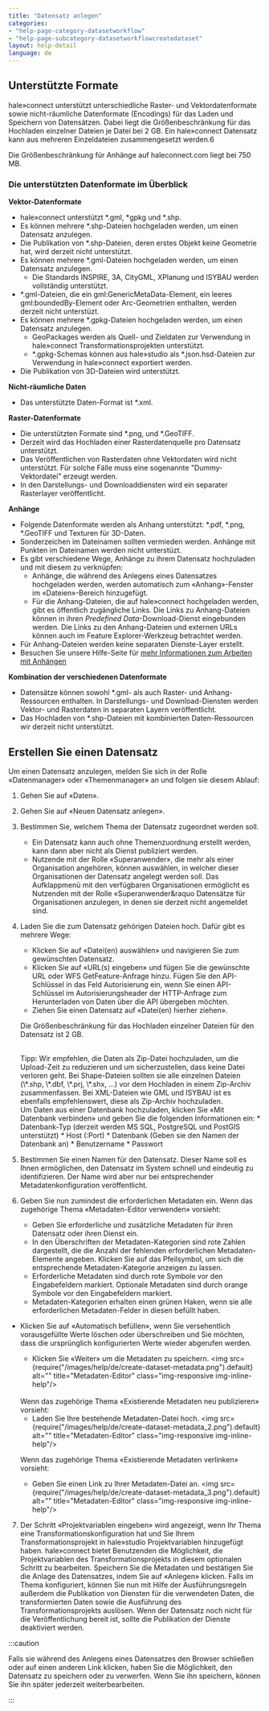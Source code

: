```yaml
---
title: "Datensatz anlegen"
categories:
- "help-page-category-datasetworkflow"
- "help-page-subcategory-datasetworkflowcreatedataset"
layout: help-detail
language: de
---
```


## Unterstützte Formate ##

hale»connect unterstützt unterschiedliche Raster- und Vektordatenformate sowie nicht-räumliche Datenformate (Encodings) für das Laden und Speichern von Datensätzen. 
Dabei liegt die Größenbeschränkung für das Hochladen einzelner Dateien je Datei bei 2 GB. 
Ein hale»connect Datensatz kann aus mehreren Einzeldateien zusammengesetzt werden.6

Die Größenbeschränkung für Anhänge auf haleconnect.com liegt bei 750 MB. 

### Die unterstützten Datenformate im Überblick ###

**Vektor-Datenformate**
  * hale»connect unterstützt \*.gml, \*gpkg und \*.shp.
  * Es können mehrere \*.shp-Dateien hochgeladen werden, um einen Datensatz anzulegen.
  * Die Publikation von \*.shp-Dateien, deren erstes Objekt keine Geometrie hat, wird derzeit nicht unterstützt.
  * Es können mehrere \*.gml-Dateien hochgeladen werden, um einen Datensatz anzulegen.
    * Die Standards INSPIRE, 3A, CityGML, XPlanung und ISYBAU werden vollständig unterstützt.
  * \*.gml-Dateien, die ein gml:GenericMetaData-Element, ein leeres gml:boundedBy-Element oder Arc-Geometrien enthalten, werden derzeit nicht unterstüzt.
  * Es können mehrere \*.gpkg-Dateien hochgeladen werden, um einen Datensatz anzulegen.
      * GeoPackages werden als Quell- und Zieldaten zur Verwendung in hale»connect Transformationsprojekten unterstützt.
      * \*.gpkg-Schemas können aus hale»studio als \*.json.hsd-Dateien zur Verwendung in hale»connect exportiert werden.
  * Die Publikation von 3D-Dateien wird unterstützt.

**Nicht-räumliche Daten**
  * Das unterstützte Daten-Format ist \*.xml.

**Raster-Datenformate**
  * Die unterstützten Formate sind \*.png, und \*.GeoTIFF.
  * Derzeit wird das Hochladen einer Rasterdatenquelle pro Datensatz unterstützt.
  * Das Veröffentlichen von Rasterdaten ohne Vektordaten wird nicht unterstützt. Für solche Fälle muss eine sogenannte "Dummy-Vektordatei" erzeugt werden.
  * In den Darstellungs- und Downloaddiensten wird ein separater Rasterlayer veröffentlicht.

**Anhänge**
  * Folgende Datenformate werden als Anhang unterstützt: \*.pdf, \*.png, \*.GeoTIFF und Texturen für 3D-Daten.
  * Sonderzeichen im Dateinamen sollten vermieden werden. Anhänge mit Punkten im Dateinamen werden nicht unterstüzt.
  * Es gibt verschiedene Wege, Anhänge zu ihrem Datensatz hochzuladen und mit diesem zu verknüpfen:
    * Anhänge, die während des Anlegens eines Datensatzes hochgeladen werden, werden automatisch zum &laquo;Anhang&raquo;-Fenster im &laquo;Dateien&raquo;-Bereich hinzugefügt.
    * Für die Anhang-Dateien, die auf hale»connect hochgeladen werden, gibt es öffentlich zugängliche Links. Die Links zu Anhang-Dateien können in ihren *Predefined Data*-Download-Dienst eingebunden werden. Die Links zu den Anhang-Dateien und externen URLs können auch im Feature Explorer-Werkzeug betrachtet werden.
  * Für Anhang-Dateien werden keine separaten Dienste-Layer erstellt.
  * Besuchen Sie unsere Hilfe-Seite für [mehr Informationen zum Arbeiten mit Anhängen](https://www.wetransform.to/help/de/help-page-category-reference/help-page-subcategory-reference-data/2018/03/10/reference-data-files/)

**Kombination der verschiedenen Datenformate**
  * Datensätze können sowohl \*.gml- als auch Raster- und Anhang-Ressourcen enthalten. In Darstellungs- und Download-Diensten werden Vektor- und Rasterdaten in separaten Layern veröffentlicht.
  * Das Hochladen von \*.shp-Dateien mit kombinierten Daten-Ressourcen wir derzeit nicht unterstützt.

## Erstellen Sie einen Datensatz ##

Um einen Datensatz anzulegen, melden Sie sich in der Rolle &laquo;Datenmanager&raquo; oder &laquo;Themenmanager&raquo; an und folgen sie diesem Ablauf:

1. Gehen Sie auf &laquo;Daten&raquo;.
2. Gehen Sie auf &laquo;Neuen Datensatz anlegen&raquo;.
3. Bestimmen Sie, welchem Thema der Datensatz zugeordnet werden soll.
    * Ein Datensatz kann auch ohne Themenzuordnung erstellt werden, kann dann aber nicht als Dienst publiziert werden.
    * Nutzende mit der Rolle &laquo;Superanwender&raquo;, die mehr als einer Organisation angehören, können auswählen, in welcher dieser Organisationen der Datensatz angelegt werden soll. Das Aufklappmenü mit den verfügbaren Organisationen ermöglicht es Nutzenden mit der Rolle &laquo;Superanwender&raquo Datensätze für Organisationen anzulegen, in denen sie derzeit nicht angemeldet sind.
4.	Laden Sie die zum Datensatz gehörigen Dateien hoch. Dafür gibt es mehrere Wege:
    * Klicken Sie auf &laquo;Datei(en) auswählen&raquo; und navigieren Sie zum gewünschten Datensatz.
    * Klicken Sie auf &laquo;URL(s) eingeben&raquo; und fügen Sie die gewünschte URL oder WFS GetFeature-Anfrage hinzu. Fügen Sie den API-Schlüssel in das Feld Autorisierung ein, wenn Sie einen API-Schlüssel im Autorisierungsheader der HTTP-Anfrage zum Herunterladen von Daten über die API übergeben möchten.
    * Ziehen Sie einen Datensatz auf &laquo;Datei(en) hierher ziehen&raquo;.
    
    Die Größenbeschränkung für das Hochladen einzelner Dateien für den Datensatz ist 2 GB.

    <br/>
    Tipp: Wir empfehlen, die Daten als Zip-Datei hochzuladen, um die Upload-Zeit zu reduzieren und um sicherzustellen, dass keine Datei verloren geht. Bei Shape-Dateien sollten sie alle einzelnen Dateien (\*.shp, \*.dbf, \*.prj, \*.shx, …) vor dem Hochladen in einem Zip-Archiv zusammenfassen. Bei XML-Dateien wie GML und ISYBAU ist es ebenfalls empfehlenswert, diese als Zip-Archiv hochzuladen.

	<br/>
	Um Daten aus einer Datenbank hochzuladen, klicken Sie &laquo;Mit Datenbank verbinden&raquo; und geben Sie die folgenden Informationen ein:
    * Datenbank-Typ (derzeit werden MS SQL, PostgreSQL und PostGIS unterstützt)
    * Host (:Port)
    * Datenbank (Geben sie den Namen der Datenbank an)
    * Benutzername
    * Passwort
    <br/>
    <img src={require("/images/help/de/upload_from_database.png").default} alt="" title="Daten aus einer Datenbank hochladen" class="img-responsive img-inline-help"/>


5.	Bestimmen Sie einen Namen für den Datensatz. Dieser Name soll es Ihnen ermöglichen, den Datensatz im System schnell und eindeutig zu identifizieren. Der Name wird aber nur bei entsprechender Metadatenkonfiguration veröffentlicht.
6.	Geben Sie nun zumindest die erforderlichen Metadaten ein.
	Wenn das zugehörige Thema &laquo;Metadaten-Editor verwenden&raquo; vorsieht:
	* Geben Sie erforderliche und zusätzliche Metadaten für ihren Datensatz oder ihren Dienst ein.
	* In den Überschriften der Metadaten-Kategorien sind rote Zahlen dargestellt, die die Anzahl der fehlenden erforderlichen Metadaten-Elemente angeben. Klicken Sie auf das Pfeilsymbol, um sich die entsprechende Metadaten-Kategorie anzeigen zu lassen.
	* Erforderliche Metadaten sind durch rote Symbole vor den Eingabefeldern markiert. Optionale Metadaten sind durch orange Symbole vor den Eingabefeldern markiert.
	* Metadaten-Kategorien erhalten einen grünen Haken, wenn sie alle erforderlichen Metadaten-Felder in diesen befüllt haben.
  * Klicken Sie auf «Automatisch befüllen», wenn Sie versehentlich vorausgefüllte Werte löschen oder überschreiben und Sie möchten, dass die ursprünglich konfigurierten Werte wieder abgerufen werden.
	* Klicken Sie &laquo;Weiter&raquo; um die Metadaten zu speichern. <img src={require("/images/help/de/create-dataset-metadata.png").default} alt="" title="Metadaten-Editor" class="img-responsive img-inline-help"/>

	<br/>
	Wenn das zugehörige Thema &laquo;Existierende Metadaten neu publizieren&raquo; vorsieht:

	* Laden Sie Ihre bestehende Metadaten-Datei hoch. <img src={require("/images/help/de/create-dataset-metadata_2.png").default} alt="" title="Metadaten-Editor" class="img-responsive img-inline-help"/>

	Wenn das zugehörige Thema &laquo;Existierende Metadaten verlinken&raquo; vorsieht:

	* Geben Sie einen Link zu Ihrer Metadaten-Datei an. <img src={require("/images/help/de/create-dataset-metadata_3.png").default} alt="" title="Metadaten-Editor" class="img-responsive img-inline-help"/>
       <br/>
7. Der Schritt «Projektvariablen eingeben» wird angezeigt, wenn Ihr Thema eine Transformationskonfiguration hat und Sie Ihrem Transformationsprojekt in hale»studio Projektvariablen hinzugefügt haben. hale»connect bietet Benutzenden die Möglichkeit, die Projektvariablen des Transformationsprojekts in diesem optionalen Schritt zu bearbeiten.	Speichern Sie die Metadaten und bestätigen Sie die Anlage des Datensatzes, indem Sie auf &laquo;Anlegen&raquo; klicken. Falls im Thema konfiguriert, können Sie nun mit Hilfe der Ausführungsregeln außerdem die Publikation von Diensten für die verwendeten Daten, die transformierten Daten sowie die Ausführung des Transformationsprojekts auslösen. Wenn der Datensatz noch nicht für die Veröffentlichung bereit ist, sollte die Publikation der Dienste deaktiviert werden.

:::caution

Falls sie während des Anlegens eines Datensatzes den Browser schließen oder auf einen anderen Link klicken, haben Sie die Möglichkeit, den Datensatz zu speichern oder zu verwerfen. Wenn Sie ihn speichern, können Sie ihn später jederzeit weiterbearbeiten.

:::